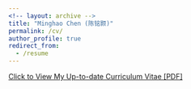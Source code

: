 ```yaml
---
<!-- layout: archive -->
title: "Minghao Chen (陈铭颢)"
permalink: /cv/
author_profile: true
redirect_from:
  - /resume
---
```



[Click to View My Up-to-date Curriculum Vitae [PDF]]()

<!-- <embed src="http://goatman1.github.io/files/Minghao-Chen-Resume-SP25-ML.pdf" width="650" height="1800" type='application/pdf'> -->








